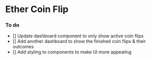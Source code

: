 # Ether Coin Flip

### To do

- [] Update dashboard component to only show active coin flips
- [] Add another dashboard to show the finished coin flips & their outcomes
- [] Add styling to components to make UI more appealing